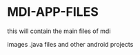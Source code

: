 # MDI-APP-FILES

this will contain the main files of mdi

images
.java files
and other android projects
